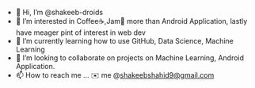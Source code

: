 - 👋 Hi, I’m @shakeeb-droids
- 👀 I’m interested in Coffee☕,Jam🍓 more than Android Application, lastly have meager pint of interest in web dev
- 🌱 I’m currently learning how to use GitHub, Data Science, Machine Learning
- 💞️ I’m looking to collaborate on projects on Machine Learning, Android Application.
- 📫 How to reach me ... ✉️ me @shakeebshahid9@gmail.com

<!---
shakeeb-droids/shakeeb-droids is a ✨ special ✨ repository because its `README.md` (this file) appears on your GitHub profile.
You can click the Preview link to take a look at your changes.
--->
